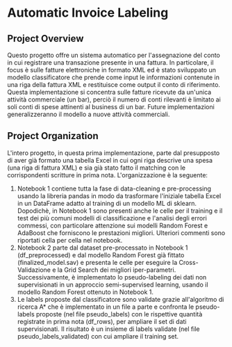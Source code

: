 # Automatic Invoice Labeling

## Project Overview

Questo progetto offre un sistema automatico per l'assegnazione del conto in cui registrare una transazione presente in una fattura. In particolare, il focus è sulle fatture elettroniche in formato XML ed è stato sviluppato un modello classificatore che prende come input le informazioni contenute in una riga della fattura XML e restituisce come output il conto di riferimento. 
Questa implementazione si concentra sulle fatture ricevute da un'unica attività commerciale (un bar), perciò il numero di conti rilevanti è limitato ai soli conti di spese attinenti al business di un bar. Future implementazioni generalizzeranno il modello a nuove attività commerciali.

## Project Organization

L'intero progetto, in questa prima implementazione, parte dal presupposto di aver già formato una tabella Excel in cui ogni riga descrive una spesa (una riga di fattura XML) e sia già stato fatto il matching con le corrispondenti scritture in prima nota. L'organizzazione è la seguente:
1) Notebook 1 contiene tutta la fase di data-cleaning e pre-processing usando la libreria pandas in modo da trasformare l'iniziale tabella Excel in un DataFrame adatto al training di un modello ML di sklearn. Dopodichè, in Notebook 1 sono presenti anche le celle per il training e il test dei più comuni modelli di classificazione e l'analisi degli errori commessi, con particolare attenzione sui modelli Random Forest e AdaBoost che forniscono le prestazioni migliori. Ulteriori commenti sono riportati cella per cella nel notebook.
2) Notebook 2 parte dal dataset pre-processato in Notebook 1 (df_preprocessed) e dal modello Random Forest già fittato (finalized_model.sav) e presenta le celle per eseguire la Cross-Validazione e la Grid Search dei migliori iper-parametri. Successivamente, è implementato lo pseudo-labeling dei dati non supervisionati in un approccio semi-supervised learning, usando il modello Random Forest ottenuto in Notebook 1.
3) Le labels proposte dal classificatore sono validate grazie all'algoritmo di ricerca A* che è implementato in un file a parte e confronta le pseudo-labels proposte (nel file pseudo_labels) con le rispettive quantità registrate in prima nota (df_rows), per ampliare il set di dati supervisionati. Il risultato è un insieme di labels validate (nel file pseudo_labels_validated) con cui ampliare il training set.
